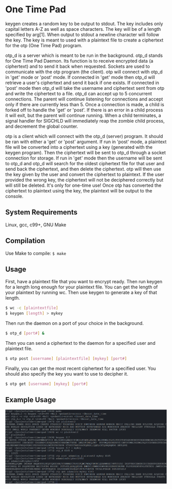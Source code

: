 # One Time Pad

keygen creates a random key to be output to stdout. The key includes only capital letters A-Z as well as space characters. The key will be of a length specified by arg[1].
When output to stdout a newline character will follow the key. The key is meant to used with a plaintext file to create a ciphertext for the otp (One Time Pad) program.

otp_d is a server which is meant to be run in the background. otp_d stands for One Time Pad Daemon. Its function is to receive encrypted data (a ciphertext) and to send it back when requested. Sockets are used to communicate with the otp program (the client). otp will connect with otp_d in 'get' mode or 'post' mode. If connected in 'get' mode then otp_d will retrieve a user's ciphertext and send it back if one exists. If connected in 'post' mode then otp_d will take the username and ciphertext sent from otp and write the ciphertext to a file. otp_d can accept up to 5 concurrent connections. The parent will continue listening for connections and accept only if there are currently less than 5. Once a connection is made, a child is forked off to handle the 'get' or 'post'. If there is an error in a child process it will exit, but the parent will continue running. When a child terminates, a signal handler for SIGCHLD will immediately reap the zombie child process, and decrement the global counter.

otp is a client which will connect with the otp_d (server) program. It should be ran with either a 'get' or 'post' argument. If run in 'post' mode, a plaintext file will be converted into a ciphertext using a key (generated with the keygen program). Then the ciphertext will be sent to otp_d through a socket connection for storage. If run in 'get' mode then the username will be sent to otp_d and otp_d will search for the oldest ciphertext file for that user and send back the ciphertext, and then delete the ciphertext. otp will then use the key given by the user and convert the ciphertext to plaintext. If the user provided the wrong key, the ciphertext will not be deciphered correctly but will still be deleted. It's only for one-time use! Once otp has converted the ciphertext to plaintext using the key, the plaintext will be output to the console.

## System Requirements

Linux, gcc, c99+, GNU Make

## Compilation

Use Make to compile: `$ make`

## Usage

First, have a plaintext file that you want to encrypt ready. Then run keygen for a length long enough for your plaintext file. You can get the length of your plaintext by running wc.  Then use keygen to generate a key of that length.
```bash
$ wc -c [plaintextfile]
$ keygen [length] > mykey
```
Then run the daemon on a port of your choice in the background.
```bash
$ otp_d [port#] &
```

Then you can send a ciphertext to the daemon for a specified user and plaintext file.
```bash
$ otp post [username] [plaintextfile] [mykey] [port#]
```

Finally, you can get the most recent ciphertext for a specified user. You should also specify the key you want to use to decipher it.
```bash
$ otp get [username] [mykey] [port#]
```

## Example Usage

![screenshot1](img/one_time_pad.png)
